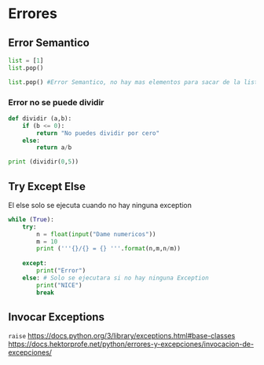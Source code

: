 # Errores

## Error Semantico
```py
list = [1]
list.pop()

list.pop() #Error Semantico, no hay mas elementos para sacar de la lista
```

### Error no se puede dividir
```py
def dividir (a,b):
    if (b <= 0):
        return "No puedes dividir por cero"
    else:
        return a/b

print (dividir(0,5))
```

## Try Except Else
El else solo se ejecuta cuando no hay ninguna exception
```py 
while (True):
    try:
        n = float(input("Dame numericos"))
        m = 10
        print ('''{}/{} = {} '''.format(n,m,n/m))
        
    except:
        print("Error")
    else: # Solo se ejecutara si no hay ninguna Exception
        print("NICE")
        break
```


## Invocar Exceptions
```raise```
https://docs.python.org/3/library/exceptions.html#base-classes
https://docs.hektorprofe.net/python/errores-y-excepciones/invocacion-de-excepciones/
